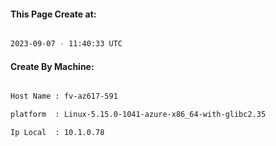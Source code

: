 
   
#### This Page Create at:

```bash

2023-09-07 - 11:40:33 UTC

```

#### Create By Machine:

```bash

Host Name : fv-az617-591

platform  : Linux-5.15.0-1041-azure-x86_64-with-glibc2.35

Ip Local  : 10.1.0.78

```


